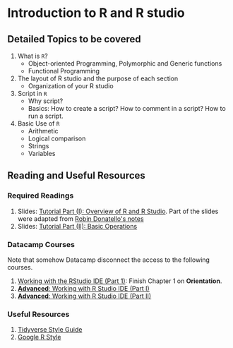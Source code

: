 # Introduction to R and R studio

## Detailed Topics to be covered

1. What is `R`?
    - Object-oriented Programming, Polymorphic and Generic functions
    - Functional Programming
2. The layout of R studio and the purpose of each section
    - Organization of your R studio
3. Script in `R`
    - Why script? 
    - Basics: How to create a script? How to comment in a script? How to run a script. 
4. Basic Use of `R`
    - Arithmetic
    - Logical comparison
    - Strings
    - Variables

## Reading and Useful Resources

### Required Readings

1. Slides: [Tutorial Part (I): Overview of R and R Studio](../lecture/intro-to-R_part1.pdf). Part of the slides were adapted from [Robin Donatello's notes](https://norcalbiostat.netlify.com/post/software-overview/)
2. Slides:  [Tutorial Part (II): Basic Operations](../lecture/intro-to-R_part2.Rmd)

### Datacamp Courses

Note that somehow Datacamp disconnect the access to the following courses. 

1. [Working with the RStudio IDE (Part 1)](https://campus.datacamp.com/courses/working-with-the-rstudio-ide-part-1): Finish Chapter 1 on **Orientation**.
2. [**Advanced**: Working with R Studio IDE (Part I)](https://www.datacamp.com/courses/working-with-the-rstudio-ide-part-1)
3. [**Advanced**: Working with R Studio IDE (Part II)](https://www.datacamp.com/courses/working-with-the-rstudio-ide-part-2)

### Useful Resources

1. [Tidyverse Style Guide](https://style.tidyverse.org)
2. [Google R Style](https://google.github.io/styleguide/Rguide.xml)